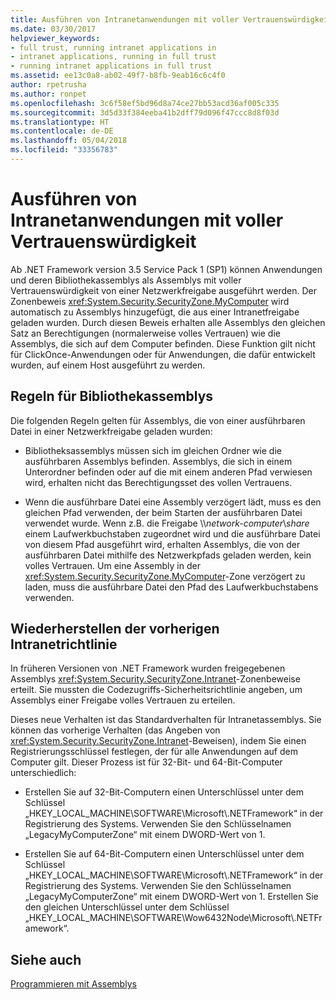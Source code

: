 ```yaml
---
title: Ausführen von Intranetanwendungen mit voller Vertrauenswürdigkeit
ms.date: 03/30/2017
helpviewer_keywords:
- full trust, running intranet applications in
- intranet applications, running in full trust
- running intranet applications in full trust
ms.assetid: ee13c0a8-ab02-49f7-b8fb-9eab16c6c4f0
author: rpetrusha
ms.author: ronpet
ms.openlocfilehash: 3c6f58ef5bd96d8a74ce27bb53acd36af005c335
ms.sourcegitcommit: 3d5d33f384eeba41b2dff79d096f47ccc8d8f03d
ms.translationtype: HT
ms.contentlocale: de-DE
ms.lasthandoff: 05/04/2018
ms.locfileid: "33356783"
---
```

# <a name="running-intranet-applications-in-full-trust"></a>Ausführen von Intranetanwendungen mit voller Vertrauenswürdigkeit
Ab .NET Framework version 3.5 Service Pack 1 (SP1) können Anwendungen und deren Bibliothekassemblys als Assemblys mit voller Vertrauenswürdigkeit von einer Netzwerkfreigabe ausgeführt werden. Der Zonenbeweis <xref:System.Security.SecurityZone.MyComputer> wird automatisch zu Assemblys hinzugefügt, die aus einer Intranetfreigabe geladen wurden. Durch diesen Beweis erhalten alle Assemblys den gleichen Satz an Berechtigungen (normalerweise volles Vertrauen) wie die Assemblys, die sich auf dem Computer befinden. Diese Funktion gilt nicht für ClickOnce-Anwendungen oder für Anwendungen, die dafür entwickelt wurden, auf einem Host ausgeführt zu werden.  
  
## <a name="rules-for-library-assemblies"></a>Regeln für Bibliothekassemblys  
 Die folgenden Regeln gelten für Assemblys, die von einer ausführbaren Datei in einer Netzwerkfreigabe geladen wurden:  
  
-   Bibliotheksassemblys müssen sich im gleichen Ordner wie die ausführbaren Assemblys befinden. Assemblys, die sich in einem Unterordner befinden oder auf die mit einem anderen Pfad verwiesen wird, erhalten nicht das Berechtigungsset des vollen Vertrauens.  
  
-   Wenn die ausführbare Datei eine Assembly verzögert lädt, muss es den gleichen Pfad verwenden, der beim Starten der ausführbaren Datei verwendet wurde. Wenn z.B. die Freigabe \\\\*network-computer*\\*share* einem Laufwerkbuchstaben zugeordnet wird und die ausführbare Datei von diesem Pfad ausgeführt wird, erhalten Assemblys, die von der ausführbaren Datei mithilfe des Netzwerkpfads geladen werden, kein volles Vertrauen. Um eine Assembly in der <xref:System.Security.SecurityZone.MyComputer>-Zone verzögert zu laden, muss die ausführbare Datei den Pfad des Laufwerkbuchstabens verwenden.  
  
## <a name="restoring-the-former-intranet-policy"></a>Wiederherstellen der vorherigen Intranetrichtlinie  
 In früheren Versionen von .NET Framework wurden freigegebenen Assemblys <xref:System.Security.SecurityZone.Intranet>-Zonenbeweise erteilt. Sie mussten die Codezugriffs-Sicherheitsrichtlinie angeben, um Assemblys einer Freigabe volles Vertrauen zu erteilen.  
  
 Dieses neue Verhalten ist das Standardverhalten für Intranetassemblys. Sie können das vorherige Verhalten (das Angeben von <xref:System.Security.SecurityZone.Intranet>-Beweisen), indem Sie einen Registrierungsschlüssel festlegen, der für alle Anwendungen auf dem Computer gilt. Dieser Prozess ist für 32-Bit- und 64-Bit-Computer unterschiedlich:  
  
-   Erstellen Sie auf 32-Bit-Computern einen Unterschlüssel unter dem Schlüssel „HKEY_LOCAL_MACHINE\SOFTWARE\Microsoft\\.NETFramework“ in der Registrierung des Systems. Verwenden Sie den Schlüsselnamen „LegacyMyComputerZone“ mit einem DWORD-Wert von 1.  
  
-   Erstellen Sie auf 64-Bit-Computern einen Unterschlüssel unter dem Schlüssel „HKEY_LOCAL_MACHINE\SOFTWARE\Microsoft\\.NETFramework“ in der Registrierung des Systems. Verwenden Sie den Schlüsselnamen „LegacyMyComputerZone“ mit einem DWORD-Wert von 1. Erstellen Sie den gleichen Unterschlüssel unter dem Schlüssel „HKEY_LOCAL_MACHINE\SOFTWARE\Wow6432Node\Microsoft\\.NETFramework“.  
  
## <a name="see-also"></a>Siehe auch  
 [Programmieren mit Assemblys](../../../docs/framework/app-domains/programming-with-assemblies.md)
